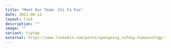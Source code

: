 ```yaml
---
title: "Meet Our Team: Chi Fa Foo"
date: 2023-06-12
layout: link
description: ""
image: ""
variant: tiptap
external: https://www.linkedin.com/posts/opengovsg_safday-humansofogp-techforpublicgood-activity-7080669358812758016-IsnB?utm_source=share&utm_medium=member_desktop
---
```

